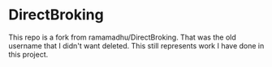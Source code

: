 DirectBroking
=============
This repo is a fork from ramamadhu/DirectBroking.  That was the old username that I didn't want deleted.  This still represents work I have done in this project.
